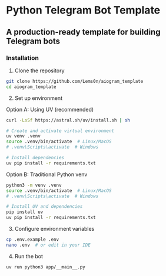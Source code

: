 # Python Telegram Bot Template

## A production-ready template for building Telegram bots 

### Installation

1. Clone the repository
```bash
git clone https://github.com/Lems0n/aiogram_template
cd aiogram_template
```

2. Set up environment

Option A: Using UV (recommended)
```bash
curl -LsSf https://astral.sh/uv/install.sh | sh

# Create and activate virtual environment
uv venv .venv
source .venv/bin/activate  # Linux/MacOS
# .venv\Scripts\activate  # Windows

# Install dependencies
uv pip install -r requirements.txt
```

Option B: Traditional Python venv
```bash
python3 -m venv .venv
source .venv/bin/activate  # Linux/MacOS
# .venv\Scripts\activate  # Windows

# Install UV and dependencies
pip install uv
uv pip install -r requirements.txt
```

3. Configure environment variables
```bash
cp .env.example .env
nano .env  # or edit in your IDE
```

4. Run the bot
```bash
uv run python3 app/__main__.py
```